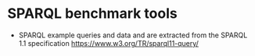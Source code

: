 # SPARQL benchmark tools

* SPARQL example queries and data and are extracted from the SPARQL 1.1 specification https://www.w3.org/TR/sparql11-query/
